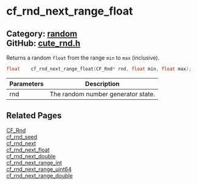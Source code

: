 [](../header.md ':include')

# cf_rnd_next_range_float

Category: [random](/api_reference?id=random)  
GitHub: [cute_rnd.h](https://github.com/RandyGaul/cute_framework/blob/master/include/cute_rnd.h)  
---

Returns a random `float` from the range `min` to `max` (inclusive).

```cpp
float    cf_rnd_next_range_float(CF_Rnd* rnd, float min, float max);
```

Parameters | Description
--- | ---
rnd | The random number generator state.

## Related Pages

[CF_Rnd](/random/cf_rnd.md)  
[cf_rnd_seed](/random/cf_rnd_seed.md)  
[cf_rnd_next](/random/cf_rnd_next.md)  
[cf_rnd_next_float](/random/cf_rnd_next_float.md)  
[cf_rnd_next_double](/random/cf_rnd_next_double.md)  
[cf_rnd_next_range_int](/random/cf_rnd_next_range_int.md)  
[cf_rnd_next_range_uint64](/random/cf_rnd_next_range_uint64.md)  
[cf_rnd_next_range_double](/random/cf_rnd_next_range_double.md)  
